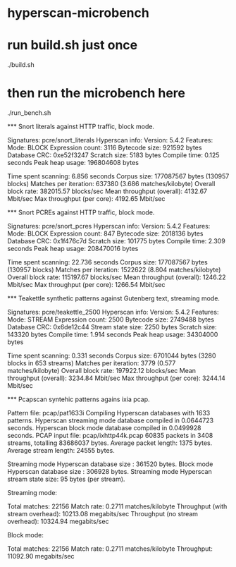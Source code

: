 # hyperscan-microbench

# run build.sh just once
./build.sh

# then run the microbench here
./run_bench.sh

*** Snort literals against HTTP traffic, block mode.

Signatures:        pcre/snort_literals
Hyperscan info:    Version: 5.4.2 Features:  Mode: BLOCK
Expression count:  3116
Bytecode size:     921592 bytes
Database CRC:      0xe52f3247
Scratch size:      5183 bytes
Compile time:      0.125 seconds
Peak heap usage:   196804608 bytes

Time spent scanning:       6.856 seconds
Corpus size:               177087567 bytes (130957 blocks)
Matches per iteration:     637380 (3.686 matches/kilobyte)
Overall block rate:        382015.57 blocks/sec
Mean throughput (overall): 4132.67 Mbit/sec
Max throughput (per core): 4192.65 Mbit/sec


*** Snort PCREs against HTTP traffic, block mode.

Signatures:        pcre/snort_pcres
Hyperscan info:    Version: 5.4.2 Features:  Mode: BLOCK
Expression count:  847
Bytecode size:     2018136 bytes
Database CRC:      0x1f476c7d
Scratch size:      101775 bytes
Compile time:      2.309 seconds
Peak heap usage:   208470016 bytes

Time spent scanning:       22.736 seconds
Corpus size:               177087567 bytes (130957 blocks)
Matches per iteration:     1522622 (8.804 matches/kilobyte)
Overall block rate:        115197.67 blocks/sec
Mean throughput (overall): 1246.22 Mbit/sec
Max throughput (per core): 1266.54 Mbit/sec



*** Teakettle synthetic patterns against Gutenberg text, streaming mode.

Signatures:        pcre/teakettle_2500
Hyperscan info:    Version: 5.4.2 Features:  Mode: STREAM
Expression count:  2500
Bytecode size:     2749488 bytes
Database CRC:      0x6de12c44
Stream state size: 2250 bytes
Scratch size:      143320 bytes
Compile time:      1.914 seconds
Peak heap usage:   34304000 bytes

Time spent scanning:       0.331 seconds
Corpus size:               6701044 bytes (3280 blocks in 653 streams)
Matches per iteration:     3779 (0.577 matches/kilobyte)
Overall block rate:        197922.12 blocks/sec
Mean throughput (overall): 3234.84 Mbit/sec
Max throughput (per core): 3244.14 Mbit/sec



*** Pcapscan syntehic patterns agains ixia pcap.

Pattern file: pcap/pat1633i
Compiling Hyperscan databases with 1633 patterns.
Hyperscan streaming mode database compiled in 0.0644723 seconds.
Hyperscan block mode database compiled in 0.0499928 seconds.
PCAP input file: pcap/ixhttp44k.pcap
60835 packets in 3408 streams, totalling 83686037 bytes.
Average packet length: 1375 bytes.
Average stream length: 24555 bytes.

Streaming mode Hyperscan database size    : 361520 bytes.
Block mode Hyperscan database size        : 306928 bytes.
Streaming mode Hyperscan stream state size: 95 bytes (per stream).

Streaming mode:

  Total matches: 22156
  Match rate:    0.2711 matches/kilobyte
  Throughput (with stream overhead): 10213.08 megabits/sec
  Throughput (no stream overhead):   10324.94 megabits/sec

Block mode:

  Total matches: 22156
  Match rate:    0.2711 matches/kilobyte
  Throughput:    11092.90 megabits/sec



